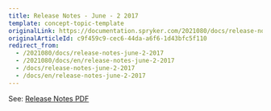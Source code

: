 ```yaml
---
title: Release Notes - June - 2 2017
template: concept-topic-template
originalLink: https://documentation.spryker.com/2021080/docs/release-notes-june-2-2017
originalArticleId: c9f459c9-cec6-44da-a6f6-1d43bfc5f110
redirect_from:
  - /2021080/docs/release-notes-june-2-2017
  - /2021080/docs/en/release-notes-june-2-2017
  - /docs/release-notes-june-2-2017
  - /docs/en/release-notes-june-2-2017
---
```


See: [Release Notes PDF](https://cdn.document360.io/9fafa0d5-d76f-40c5-8b02-ab9515d3e879/Images/Documentation/Release_Notes_June_2_2017.pdf)


